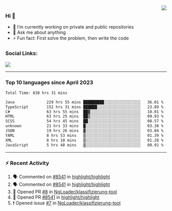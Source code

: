 <!--
<a href="https://wuffy.eu">
  <img align="right" src="https://github.com/ngloader/ngloader/blob/devcard/devcard.png" height="410" width="300" alt="NgLoader's Dev Card"/>
</a>
-->

<a href="https://wuffy.eu">
  <img align="right" src="https://github-readme-stats.vercel.app/api?username=ngloader&count_private=true&include_all_commits=true&show_icons=true&hide_rank=true&theme=dracula" />
</a>

### Hi 👋
- 🔭 I’m currently working on private and public repositories
- 💬 Ask me about anything
- ⚡ Fun fact: First solve the problem, then write the code

### Social Links:
<a href="https://discord.gg/jUtRU5Q">
  <img src="https://dcbadge.limes.pink/api/shield/128286216708685824?style=flat&theme=clean&compact=true" />
</a>

<!--
---

<div>
  <img src="https://github-readme-stats.vercel.app/api/wakatime?username=NgLoader&api_domain=wakapi.wuffy.dev&bg_color=282a36&title_color=ff6e96&icon_color=2F855A&text_color=ffffff&custom_title=Week%20Stats&layout=compact" />
</div>

---

<div>
  <img height="170" align="left" src="https://github-readme-stats.vercel.app/api?username=ngloader&count_private=true&include_all_commits=true&show_icons=true&theme=dracula" />
  <img src="https://github-readme-stats.vercel.app/api/top-langs/?username=ngloader&layout=compact&theme=dracula" />
</div>

---

<a href="https://github.com/ryo-ma/github-profile-trophy">
  <img width=800 src="https://github-profile-trophy.vercel.app/?username=ngloader&column=8&theme=dracula&no-frame=true"/>
</a>
-->

---

### Top 10 languages since April 2023

<!--START_SECTION:waka-->

```txt
Total Time: 638 hrs 31 mins

Java              229 hrs 55 mins █████████░░░░░░░░░░░░░░░░   36.01 %
TypeScript        152 hrs 31 mins ██████░░░░░░░░░░░░░░░░░░░   23.89 %
C#                63 hrs 55 mins  ██▓░░░░░░░░░░░░░░░░░░░░░░   10.01 %
HTML              63 hrs 25 mins  ██▒░░░░░░░░░░░░░░░░░░░░░░   09.93 %
SCSS              54 hrs 45 mins  ██░░░░░░░░░░░░░░░░░░░░░░░   08.57 %
unknown           21 hrs 33 mins  █░░░░░░░░░░░░░░░░░░░░░░░░   03.38 %
JSON              19 hrs 26 mins  ▓░░░░░░░░░░░░░░░░░░░░░░░░   03.04 %
YAML              8 hrs 53 mins   ▒░░░░░░░░░░░░░░░░░░░░░░░░   01.39 %
XML               8 hrs 10 mins   ▒░░░░░░░░░░░░░░░░░░░░░░░░   01.28 %
JavaScript        5 hrs 48 mins   ▒░░░░░░░░░░░░░░░░░░░░░░░░   00.91 %
```

<!--END_SECTION:waka-->

---

### :zap: Recent Activity
<!--START_SECTION:activity-->
1. 🗣 Commented on [#8541](https://github.com/highlight/highlight/pull/8541#issuecomment-2117972341) in [highlight/highlight](https://github.com/highlight/highlight)
2. 🗣 Commented on [#8541](https://github.com/highlight/highlight/pull/8541#issuecomment-2109030125) in [highlight/highlight](https://github.com/highlight/highlight)
3. 💪 Opened PR [#8](https://github.com/NgLoader/klassifizierung-tool/pull/8) in [NgLoader/klassifizierung-tool](https://github.com/NgLoader/klassifizierung-tool)
4. 💪 Opened PR [#8541](https://github.com/highlight/highlight/pull/8541) in [highlight/highlight](https://github.com/highlight/highlight)
5. ❗ Opened issue [#7](https://github.com/NgLoader/klassifizierung-tool/issues/7) in [NgLoader/klassifizierung-tool](https://github.com/NgLoader/klassifizierung-tool)
<!--END_SECTION:activity-->
